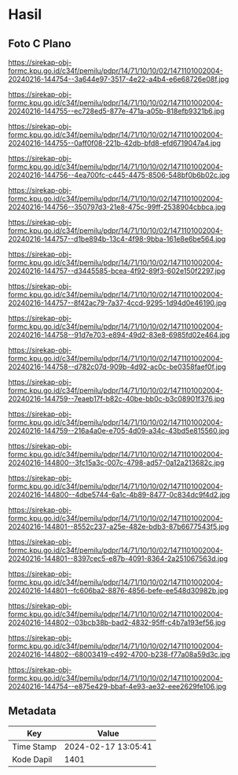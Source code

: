 # Hasil

## Foto C Plano

https://sirekap-obj-formc.kpu.go.id/c34f/pemilu/pdpr/14/71/10/10/02/1471101002004-20240216-144754--3a644e97-3517-4e22-a4b4-e6e68726e08f.jpg

https://sirekap-obj-formc.kpu.go.id/c34f/pemilu/pdpr/14/71/10/10/02/1471101002004-20240216-144755--ec728ed5-877e-471a-a05b-818efb9321b6.jpg

https://sirekap-obj-formc.kpu.go.id/c34f/pemilu/pdpr/14/71/10/10/02/1471101002004-20240216-144755--0aff0f08-221b-42db-bfd8-efd6719047a4.jpg

https://sirekap-obj-formc.kpu.go.id/c34f/pemilu/pdpr/14/71/10/10/02/1471101002004-20240216-144756--4ea700fc-c445-4475-8506-548bf0b6b02c.jpg

https://sirekap-obj-formc.kpu.go.id/c34f/pemilu/pdpr/14/71/10/10/02/1471101002004-20240216-144756--350797d3-21e8-475c-99ff-2538904cbbca.jpg

https://sirekap-obj-formc.kpu.go.id/c34f/pemilu/pdpr/14/71/10/10/02/1471101002004-20240216-144757--d1be894b-13c4-4f98-9bba-161e8e6be564.jpg

https://sirekap-obj-formc.kpu.go.id/c34f/pemilu/pdpr/14/71/10/10/02/1471101002004-20240216-144757--d3445585-bcea-4f92-89f3-602e150f2297.jpg

https://sirekap-obj-formc.kpu.go.id/c34f/pemilu/pdpr/14/71/10/10/02/1471101002004-20240216-144757--8f42ac79-7a37-4ccd-9295-1d94d0e46190.jpg

https://sirekap-obj-formc.kpu.go.id/c34f/pemilu/pdpr/14/71/10/10/02/1471101002004-20240216-144758--91d7e703-e894-49d2-83e8-6985fd02e464.jpg

https://sirekap-obj-formc.kpu.go.id/c34f/pemilu/pdpr/14/71/10/10/02/1471101002004-20240216-144758--d782c07d-909b-4d92-ac0c-be0358faef0f.jpg

https://sirekap-obj-formc.kpu.go.id/c34f/pemilu/pdpr/14/71/10/10/02/1471101002004-20240216-144759--7eaeb17f-b82c-40be-bb0c-b3c08901f376.jpg

https://sirekap-obj-formc.kpu.go.id/c34f/pemilu/pdpr/14/71/10/10/02/1471101002004-20240216-144759--216a4a0e-e705-4d09-a34c-43bd5e815560.jpg

https://sirekap-obj-formc.kpu.go.id/c34f/pemilu/pdpr/14/71/10/10/02/1471101002004-20240216-144800--3fc15a3c-007c-4798-ad57-0a12a213682c.jpg

https://sirekap-obj-formc.kpu.go.id/c34f/pemilu/pdpr/14/71/10/10/02/1471101002004-20240216-144800--4dbe5744-6a1c-4b89-8477-0c834dc9f4d2.jpg

https://sirekap-obj-formc.kpu.go.id/c34f/pemilu/pdpr/14/71/10/10/02/1471101002004-20240216-144801--8552c237-a25e-482e-bdb3-87b6677543f5.jpg

https://sirekap-obj-formc.kpu.go.id/c34f/pemilu/pdpr/14/71/10/10/02/1471101002004-20240216-144801--8397cec5-e87b-4091-8364-2a251067563d.jpg

https://sirekap-obj-formc.kpu.go.id/c34f/pemilu/pdpr/14/71/10/10/02/1471101002004-20240216-144801--fc606ba2-8876-4856-befe-ee548d30982b.jpg

https://sirekap-obj-formc.kpu.go.id/c34f/pemilu/pdpr/14/71/10/10/02/1471101002004-20240216-144802--03bcb38b-bad2-4832-95ff-c4b7a193ef56.jpg

https://sirekap-obj-formc.kpu.go.id/c34f/pemilu/pdpr/14/71/10/10/02/1471101002004-20240216-144802--68003419-c492-4700-b238-f77a08a59d3c.jpg

https://sirekap-obj-formc.kpu.go.id/c34f/pemilu/pdpr/14/71/10/10/02/1471101002004-20240216-144754--e875e429-bbaf-4e93-ae32-eee2629fe106.jpg


## Metadata

| Key        | Value               |
| ---------- | ------------------- |
| Time Stamp | 2024-02-17 13:05:41 |
| Kode Dapil | 1401                |




